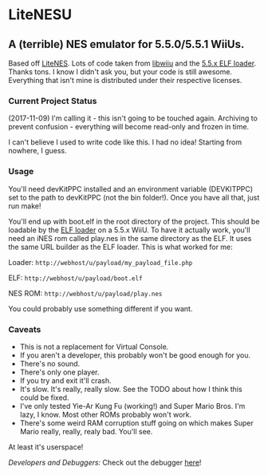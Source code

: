 # LiteNESU
## A (terrible) NES emulator for 5.5.0/5.5.1 WiiUs.

Based off [LiteNES](https://github.com/NJUOS/LiteNES). Lots of code taken from [libwiiu](https://github.com/wiiudev/libwiiu) and the [5.5.x ELF loader](https://gbatemp.net/threads/5-5-x-elf-loader.414650/).
Thanks tons. I know I didn't ask you, but your code is still awesome.
Everything that isn't mine is distributed under their respective licenses.

### Current Project Status
(2017-11-09) I'm calling it - this isn't going to be touched again. Archiving to prevent confusion - everything will become read-only and frozen in time. 

I can't believe I used to write code like this. I had no idea! Starting from nowhere, I guess.

### Usage
You'll need devKitPPC installed and an environment variable (DEVKITPPC) set to the path to devKitPPC (not the bin folder!).
Once you have all that, just run make!

You'll end up with boot.elf in the root directory of the project. This should be loadable by the [ELF loader](https://gbatemp.net/threads/5-5-x-elf-loader.414650/) on a 5.5.x WiiU.
To have it actually work, you'll need an iNES rom called play.nes in the same directory as the ELF. It uses the same URL builder as the ELF loader. This is what worked for me:

Loader: ```http://webhost/u/payload/my_payload_file.php```

ELF: ```http://webhost/u/payload/boot.elf```

NES ROM: ```http://webhost/u/payload/play.nes```

You could probably use something different if you want.

### Caveats
* This is not a replacement for Virtual Console.
* If you aren't a developer, this probably won't be good enough for you.
* There's no sound.
* There's only one player.
* If you try and exit it'll crash.
* It's slow. It's really, really slow. See the TODO about how I think this could be fixed.
* I've only tested Yie-Ar Kung Fu (working!) and Super Mario Bros. I'm lazy, I know. Most other ROMs probably won't work.
* There's some weird RAM corruption stuff going on which makes Super Mario really, really, realy bad. You'll see.

At least it's userspace!

*Developers and Debuggers:* Check out the debugger [here](https://github.com/QuarkTheAwesome/LiteNESU/tree/debugger)!
